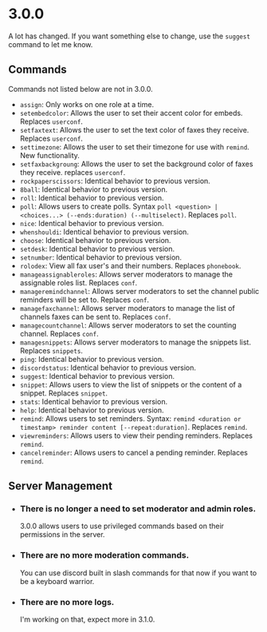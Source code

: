 # 3.0.0
A lot has changed. If you want something else to change, use the `suggest` command to let me know.
## Commands
Commands not listed below are not in 3.0.0.
- `assign`: Only works on one role at a time. 
- `setembedcolor`: Allows the user to set their accent color for embeds. Replaces `userconf`.
- `setfaxtext`: Allows the user to set the text color of faxes they receive. Replaces `userconf`.
- `settimezone`: Allows the user to set their timezone for use with `remind`. New functionality.
- `setfaxbackgroung`: Allows the user to set the background color of faxes they receive. replaces `userconf`.
- `rockpaperscissors`: Identical behavior to previous version.
- `8ball`: Identical behavior to previous version.
- `roll`: Identical behavior to previous version.
- `poll`: Allows users to create polls. Syntax `poll <question> | <choices...> (--ends:duration) (--multiselect)`. Replaces `poll`.
- `nice`: Identical behavior to previous version.
- `whenshouldi`: Identical behavior to previous version.
- `choose`: Identical behavior to previous version.
- `setdesk`: Identical behavior to previous version.
- `setnumber`: Identical behavior to previous version.
- `rolodex`: View all fax user's and their numbers. Replaces `phonebook`.
- `manageassignableroles`: Allows server moderators to manage the assignable roles list. Replaces `conf`.
- `manageremindchannel`: Allows server moderators to set the channel public reminders will be set to. Replaces `conf`.
- `managefaxchannel`: Allows server moderators to manage the list of channels faxes can be sent to. Replaces `conf`.
- `managecountchannel`: Allows server moderators to set the counting channel. Replaces `conf`.
- `managesnippets`: Allows server moderators to manage the snippets list. Replaces `snippets`.
- `ping`: Identical behavior to previous version.
- `discordstatus`: Identical behavior to previous version.
- `suggest`: Identical behavior to previous version.
- `snippet`: Allows users to view the list of snippets or the content of a snippet. Replaces `snippet`.
- `stats`: Identical behavior to previous version.
- `help`: Identical behavior to previous version.
- `remind`: Allows users to set reminders. Syntax: `remind <duration or timestamp> reminder content [--repeat:duration]`. Replaces `remind`.
- `viewreminders`: Allows users to view their pending reminders. Replaces `remind`.
- `cancelreminder`: Allows users to cancel a pending reminder. Replaces `remind`.

## Server Management
- ### There is no longer a need to set moderator and admin roles.
	3.0.0 allows users to use privileged commands based on their permissions in the server.
- ### There are no more moderation commands.
	You can use discord built in slash commands for that now if you want to be a keyboard warrior.
- ### There are no more logs.
	I'm working on that, expect more in 3.1.0.
